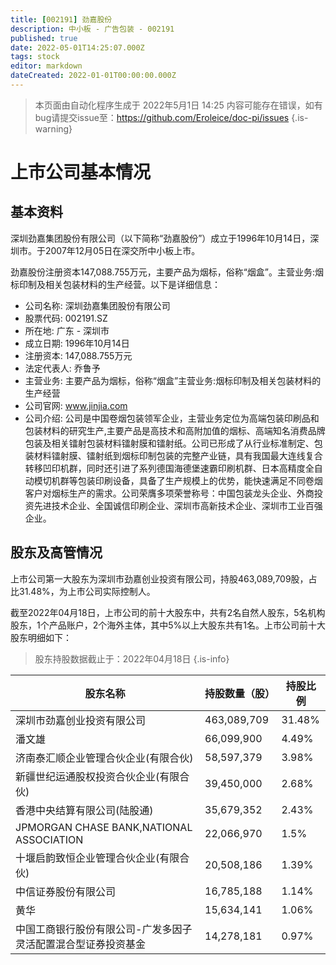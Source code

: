 ```yaml
---
title: [002191] 劲嘉股份
description: 中小板 - 广告包装 - 002191
published: true
date: 2022-05-01T14:25:07.000Z
tags: stock
editor: markdown
dateCreated: 2022-01-01T00:00:00.000Z
---
```


> 本页面由自动化程序生成于 2022年5月1日 14:25
> 内容可能存在错误，如有bug请提交issue至：https://github.com/Eroleice/doc-pi/issues
{.is-warning}

# 上市公司基本情况

## 基本资料

深圳劲嘉集团股份有限公司（以下简称“劲嘉股份”）成立于1996年10月14日，深圳市。于2007年12月05日在深交所中小板上市。

劲嘉股份注册资本147,088.755万元，主要产品为烟标，俗称“烟盒”。主营业务:烟标印制及相关包装材料的生产经营。以下是详细信息：

- 公司名称: 深圳劲嘉集团股份有限公司
- 股票代码: 002191.SZ
- 所在地: 广东 - 深圳市
- 成立日期: 1996年10月14日
- 注册资本: 147,088.755万元
- 法定代表人: 乔鲁予
- 主营业务: 主要产品为烟标，俗称“烟盒”主营业务:烟标印制及相关包装材料的生产经营
- 公司官网: www.jinjia.com
- 公司介绍: 公司是中国卷烟包装领军企业，主营业务定位为高端包装印刷品和包装材料的研究生产,主要产品是高技术和高附加值的烟标、高端知名消费品牌包装及相关镭射包装材料镭射膜和镭射纸。公司已形成了从行业标准制定、包装材料镭射膜、镭射纸到烟标印制包装的完整产业链，具有我国最大连线复合转移凹印机群，同时还引进了系列德国海德堡速霸印刷机群、日本高精度全自动模切机群等包装印刷设备，具备了生产规模上的优势，能快速满足不同卷烟客户对烟标生产的需求。公司荣膺多项荣誉称号：中国包装龙头企业、外商投资先进技术企业、全国诚信印刷企业、深圳市高新技术企业、深圳市工业百强企业。


## 股东及高管情况

上市公司第一大股东为深圳市劲嘉创业投资有限公司，持股463,089,709股，占比31.48%，为上市公司实际控制人。

截至2022年04月18日，上市公司的前十大股东中，共有2名自然人股东，5名机构股东，1个产品账户，2个海外主体，其中5%以上大股东共有1名。上市公司前十大股东明细如下：

> 股东持股数据截止于：2022年04月18日
{.is-info}

| 股东名称 | 持股数量（股） | 持股比例 |
| --- | --- | --- |
| 深圳市劲嘉创业投资有限公司 | 463,089,709 | 31.48% |
| 潘文雄 | 66,099,900 | 4.49% |
| 济南泰汇顺企业管理合伙企业(有限合伙) | 58,597,379 | 3.98% |
| 新疆世纪运通股权投资合伙企业(有限合伙) | 39,450,000 | 2.68% |
| 香港中央结算有限公司(陆股通) | 35,679,352 | 2.43% |
| JPMORGAN CHASE BANK,NATIONAL ASSOCIATION | 22,066,970 | 1.5% |
| 十堰启韵致恒企业管理合伙企业(有限合伙) | 20,508,186 | 1.39% |
| 中信证券股份有限公司 | 16,785,188 | 1.14% |
| 黄华 | 15,634,141 | 1.06% |
| 中国工商银行股份有限公司-广发多因子灵活配置混合型证券投资基金 | 14,278,181 | 0.97% |




